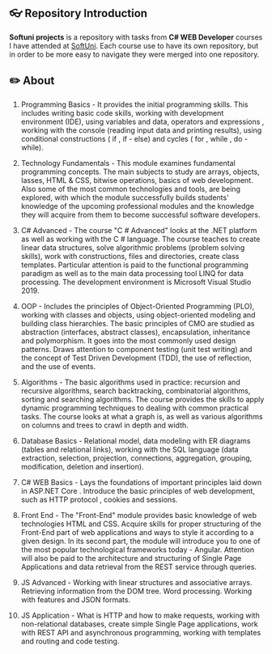 ## :eyeglasses: Repository Introduction
**Softuni projects** is a repository with tasks from **C# WEB Developer** courses I have attended at [SoftUni](https://softuni.bg/ "SoftUni").
Each course use to have its own repository, but in order to be more easy to navigate they were merged into one repository.
## :pencil2: About
1. Programming Basics - It provides the initial programming skills. This includes writing   basic code skills, working with  development environment  (IDE), using  variables  and data,  operators  and  expressions , working with the  console  (reading input data and printing results), using conditional constructions ( if ,  if - else) and cycles ( for ,  while ,  do - while).

2. Technology Fundamentals - This module examines fundamental programming concepts.  The main subjects to study are arrays, objects, lasses, HTML & CSS,  bitwise operations, basics of web development. Also some of the most common technologies and tools, are being explored, with which the module successfully builds students' knowledge of the upcoming professional modules and the knowledge they will acquire from them to become successful software developers.

3. C# Advanced - The course "C # Advanced" looks at the .NET platform as well as working with the C # language. The course teaches to create linear data structures, solve algorithmic problems (problem solving skills), work with constructions, files and directories, create class templates. Particular attention is paid to the functional programming paradigm as well as to the main data processing tool LINQ for data processing. The development environment is Microsoft Visual Studio 2019.

4. OOP - Includes the principles of Object-Oriented Programming (PLO), working with classes and objects, using object-oriented modeling and building class hierarchies. The basic principles of CMO are studied as abstraction (interfaces, abstract classes), encapsulation, inheritance and polymorphism. It goes into the most commonly used design patterns. Draws attention to component testing (unit test writing) and the concept of Test Driven Development (TDD), the use of reflection, and the use of events.

5. Algorithms - The basic algorithms used in practice: recursion and recursive algorithms, search backtracking, combinatorial algorithms, sorting and searching algorithms. The course provides the skills to apply dynamic programming techniques to dealing with common practical tasks. The course looks at what a graph is, as well as various algorithms on columns and trees to crawl in depth and width.

6. Database Basics - Relational model, data modeling with ER diagrams (tables and relational links), working with the SQL language (data extraction, selection, projection, connections, aggregation, grouping, modification, deletion and insertion).

7. C# WEB Basics - Lays the foundations of important principles laid down in ASP.NET Core . Introduce the basic principles of web development, such as HTTP protocol , cookies and sessions. 

8. Front End - The "Front-End" module provides basic knowledge of web technologies HTML and CSS. Acquire skills for proper structuring of the Front-End part of web applications and ways to style it according to a given design. In its second part, the module will introduce you to one of the most popular technological frameworks today - Angular. Attention will also be paid to the architecture and structuring of Single Page Applications and data retrieval from the REST service through queries.

9. JS Advanced - Working with linear structures  and associative arrays. Retrieving information from the DOM tree.  Word processing.  Working with features and JSON formats.

10. JS Application - What is HTTP and how to make requests, working with non-relational databases, create simple Single Page applications, work with REST API and asynchronous programming, working with templates and routing and code testing.
